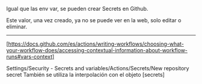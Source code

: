 Igual que las env var, se pueden crear Secrets en Github.

Este valor, una vez creado, ya no se puede ver en la web, solo editar o eliminar.

-----
[https://docs.github.com/es/actions/writing-workflows/choosing-what-your-workflow-does/accessing-contextual-information-about-workflow-runs#vars-context]

Settings/Security - Secrets and variables/Actions/Secrets/New repository secret
También se utiliza la interpolación con el objeto [secrets]

<!-- 
${{ secrets.MY_REPOSITORY_SECRET }}"
-->